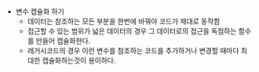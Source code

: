 - 변수 캡슐화 하기
    - 데이터는 참조하는 모든 부분을 한번에 바꿔야 코드가 제대로 동작함
    - 접근할 수 있는 범위가 넓은 데이터의 경우 그 데이터로의 접근을 독점하는
      함수를 만들어 캡슐화한다.
    - 레거시코드의 경우 이런 변수를 참조하는 코드를 추가하거나 변경할 때마다
      최대한 캡슐화하는것이 용이하다.
      